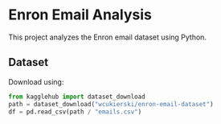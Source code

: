 # Enron Email Analysis

This project analyzes the Enron email dataset using Python.

## Dataset

Download using:

```python
from kagglehub import dataset_download
path = dataset_download("wcukierski/enron-email-dataset")
df = pd.read_csv(path / "emails.csv")
